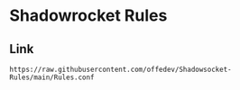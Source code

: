 # Shadowrocket Rules

## Link

```
https://raw.githubusercontent.com/offedev/Shadowsocket-Rules/main/Rules.conf
```